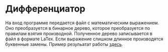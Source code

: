 # Дифференциатор

На вход программе передается файл с математическим выражением. Оно преобразуется в бинарное дерево, которое преобразуется по правилам взятия производной. Полученное дерево записывается в файл в формате LaTex. Если выражение слишком длинное производятся буквенные замены. Пример резульатат работы [здесь](DED.pdf).
